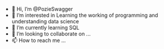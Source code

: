 - 👋 Hi, I’m @PozieSwagger
- 👀 I’m interested in Learning the working of programming and understanding data science
- 🌱 I’m currently learning SQL
- 💞️ I’m looking to collaborate on ... 
- 📫 How to reach me ... 

<!---
PozieSwagger/PozieSwagger is a ✨ special ✨ repository because its `README.md` (this file) appears on your GitHub profile.
You can click the Preview link to take a look at your changes.
--->

